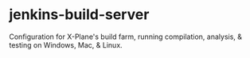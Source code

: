 # jenkins-build-server
Configuration for X-Plane's build farm, running compilation, analysis, &amp; testing on Windows, Mac, &amp; Linux.
